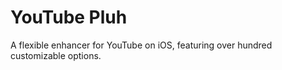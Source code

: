 # YouTube Pluh
A flexible enhancer for YouTube on iOS, featuring over hundred customizable options.
